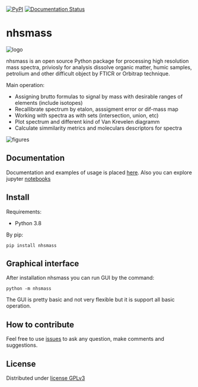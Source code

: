 
[![PyPI](https://img.shields.io/pypi/v/nhsmass)](https://pypi.org/project/nhsmass/)
[![Documentation Status](https://readthedocs.org/projects/nhsmass/badge/?version=latest)](https://nhsmass.readthedocs.io/en/latest/?badge=latest)

# nhsmass

![logo](https://github.com/nhsmass/nhsmass/raw/master/docs/_static/nhsmass_logo.png)

nhsmass is an open source Python package for processing high resolution mass spectra, priviosly for analysis dissolve organic matter, humic samples, petrolium and other difficult object by FTICR or Orbitrap technique.

Main operation:

- Assigning brutto formulas to signal by mass with desirable ranges of elements (include isotopes)
- Recallibrate spectrum by etalon, asssigment error or dif-mass map
- Working with spectra as with sets (intersection, union, etc)
- Plot spectrum and different kind of Van Krevelen diagramm
- Calculate simmilarity metrics and moleculars descriptors for spectra

![figures](https://github.com/nhsmass/nhsmass/raw/master/docs/_static/gui_figures.jpg)

## Documentation

Documentation and examples of usage is placed [here](https://nhsmass.readthedocs.io). Also you can explore jupyter [notebooks](https://github.com/nhsmass/nhsmass/tree/master/notebooks)

## Install

Requirements:

- Python 3.8

By pip:

```console
pip install nhsmass
```

## Graphical interface

After installation nhsmass you can run GUI by the command:

```console
python -m nhsmass
```

The GUI is pretty basic and not very flexible but it is support all basic operation.

## How to contribute

Feel free to use [issues](https://github.com/nhsmass/nhsmass/issues) to ask any question, make comments and suggestions.

## License

Distributed under [license GPLv3](https://www.gnu.org/licenses/gpl-3.0.en.html)